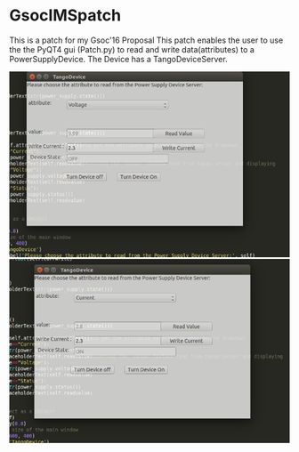 # GsocIMSpatch
This is a patch for my Gsoc'16 Proposal
This patch enables the user to use the the PyQT4 gui (Patch.py) to read and write data(attributes) to a PowerSupplyDevice. The Device has a TangoDeviceServer.


![Alt text](/screenshots/pqt4transparentgui.png?raw=true "Optional Title")
![Alt text](/screenshots/pyqtgui1.png?raw=true "Optional Title")
